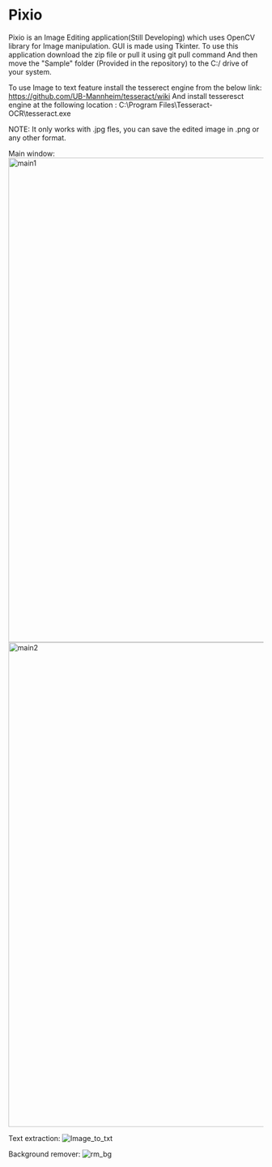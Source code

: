 # Pixio 
Pixio is an Image Editing application(Still Developing) which uses OpenCV library for Image manipulation. 
GUI is made using Tkinter.
To use this application download the zip file or pull it using git pull command 
And then move the "Sample" folder (Provided in the repository) to the C:/ drive of your system.

To use Image to text feature install the tesserect engine from the below link:
https://github.com/UB-Mannheim/tesseract/wiki
And install tesseresct engine at the following location :
C:\Program Files\Tesseract-OCR\tesseract.exe

NOTE: It only works with .jpg fles, you can save the edited image in .png or any other format.


Main window:
<img width="956" alt="main1" src="https://user-images.githubusercontent.com/101456316/225216154-4fe3bf9a-8642-475f-b73f-ba994f7d1483.png"><br>
<img width="956" alt="main2" src="https://user-images.githubusercontent.com/101456316/225216172-722fb2af-9fbb-4cae-ba38-1fd5cafed86b.png">

Text extraction:
![Image_to_txt](https://user-images.githubusercontent.com/101456316/200187468-f51b9f5e-11a1-4807-a39b-fef304e85f0d.JPG)

Background remover:
![rm_bg](https://user-images.githubusercontent.com/101456316/200187491-288f9fc0-5204-41e2-8373-c445b6da013c.JPG)

